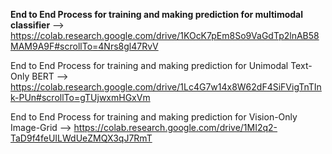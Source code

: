 **End to End Process for training and making prediction for multimodal classifier**
--> https://colab.research.google.com/drive/1KOcK7pEm8So9VaGdTp2lnAB58MAM9A9F#scrollTo=4Nrs8gl47RvV

End to End Process for training and making prediction for Unimodal Text-Only BERT
 --> https://colab.research.google.com/drive/1Lc4G7w14x8W62dF4SiFVigTnTInk-PUn#scrollTo=gTUjwxmHGxVm
 
 End to End Process for training and making prediction for Vision-Only Image-Grid
 --> https://colab.research.google.com/drive/1MI2q2-TaD9f4feUILWdUeZMQX3qJ7RmT
